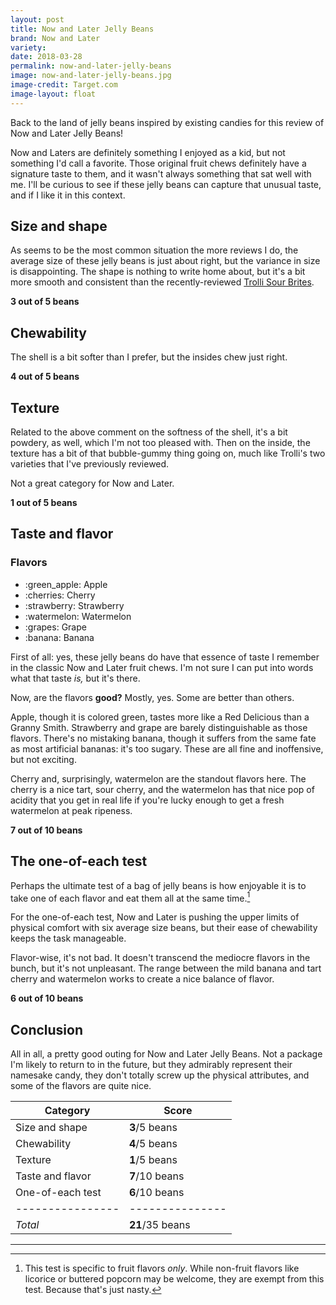 ```yaml
---
layout: post
title: Now and Later Jelly Beans
brand: Now and Later
variety:
date: 2018-03-28
permalink: now-and-later-jelly-beans
image: now-and-later-jelly-beans.jpg
image-credit: Target.com
image-layout: float
---
```


Back to the land of jelly beans inspired by existing candies
for this review of Now and Later Jelly Beans!

Now and Laters are definitely something I enjoyed as a kid,
but not something I'd call a favorite.
Those original fruit chews definitely have a signature taste to them,
and it wasn't always something that sat well with me.
I'll be curious to see if these jelly beans can capture that unusual taste,
and if I like it in this context.


## Size and shape

As seems to be the most common situation the more reviews I do,
the average size of these jelly beans is just about right,
but the variance in size is disappointing.
The shape is nothing to write home about,
but it's a bit more smooth and consistent than the recently-reviewed
[Trolli Sour Brites](/trolli-sour-brite-jelly-beans).

**3 out of 5 beans**


## Chewability

The shell is a bit softer than I prefer, but the insides chew just right.

**4 out of 5 beans**


## Texture

Related to the above comment on the softness of the shell,
it's a bit powdery, as well, which I'm not too pleased with.
Then on the inside, the texture has a bit of that
bubble-gummy thing going on, much like Trolli's two varieties
that I've previously reviewed.

Not a great category for Now and Later.


**1 out of 5 beans**


## Taste and flavor

<div class="inset">
    <h3>Flavors</h3>
    <ul class="emoji-list">
        <li>:green_apple: Apple</li>
        <li>:cherries: Cherry</li>
        <li>:strawberry: Strawberry</li>
        <li>:watermelon: Watermelon</li>
        <li>:grapes: Grape</li>
        <li>:banana: Banana</li>
    </ul>
</div>

First of all: yes, these jelly beans do have that essence of taste
I remember in the classic Now and Later fruit chews.
I'm not sure I can put into words what that taste _is,_ but it's there.

Now, are the flavors **good?**
Mostly, yes. Some are better than others.

Apple, though it is colored green,
tastes more like a Red Delicious than a Granny Smith.
Strawberry and grape are barely distinguishable as those flavors.
There's no mistaking banana, though it suffers from the same fate
as most artificial bananas: it's too sugary.
These are all fine and inoffensive, but not exciting.

Cherry and, surprisingly, watermelon are the standout flavors here.
The cherry is a nice tart, sour cherry, and the watermelon has
that nice pop of acidity that you get in real life if you're
lucky enough to get a fresh watermelon at peak ripeness.

**7 out of 10 beans**


## The one-of-each test

Perhaps the ultimate test of a bag of jelly beans is how enjoyable it is
to take one of each flavor and eat them all at the same time.[^1]

For the one-of-each test, Now and Later is
pushing the upper limits of physical comfort with six average size beans,
but their ease of chewability keeps the task manageable.

Flavor-wise, it's not bad.
It doesn't transcend the mediocre flavors in the bunch,
but it's not unpleasant.
The range between the mild banana and tart cherry and watermelon
works to create a nice balance of flavor.

**6 out of 10 beans**


## Conclusion

All in all, a pretty good outing for Now and Later Jelly Beans.
Not a package I'm likely to return to in the future,
but they admirably represent their namesake candy,
they don't totally screw up the physical attributes,
and some of the flavors are quite nice.

Category         | Score
---------------- | ---------------
Size and shape   | **3**/5 beans
Chewability      | **4**/5 beans
Texture          | **1**/5 beans
Taste and flavor | **7**/10 beans
One-of-each test | **6**/10 beans
---------------- | ---------------
_Total_          | **21**/35 beans


---

[^1]: This test is specific to fruit flavors _only_. While non-fruit flavors like licorice or buttered popcorn may be welcome, they are exempt from this test. Because that's just nasty.
